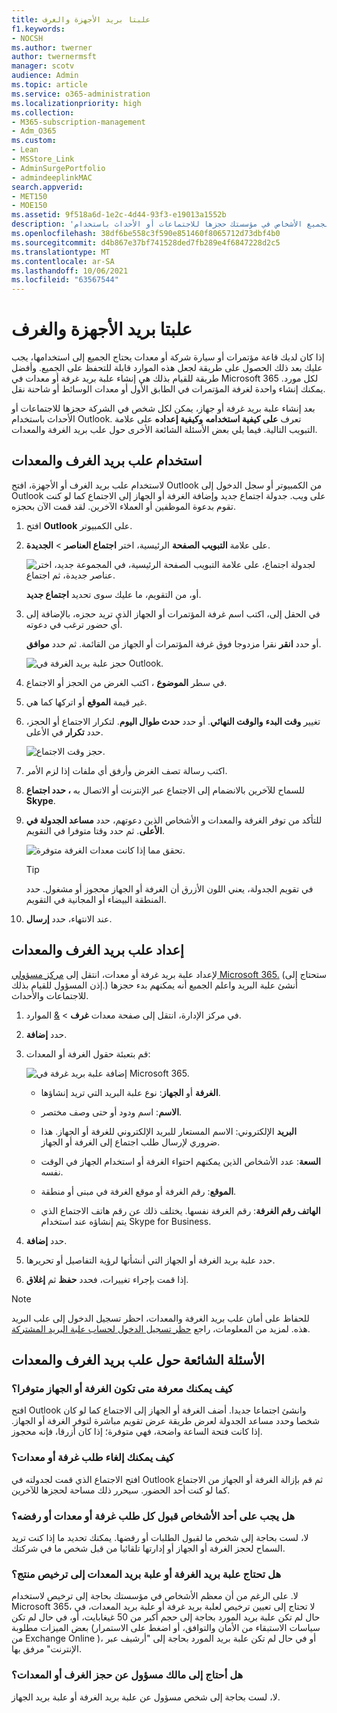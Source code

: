 ```yaml
---
title: علبتا بريد الأجهزة والغرف
f1.keywords:
- NOCSH
ms.author: twerner
author: twernermsft
manager: scotv
audience: Admin
ms.topic: article
ms.service: o365-administration
ms.localizationpriority: high
ms.collection:
- M365-subscription-management
- Adm_O365
ms.custom:
- Lean
- MSStore_Link
- AdminSurgePortfolio
- admindeeplinkMAC
search.appverid:
- MET150
- MOE150
ms.assetid: 9f518a6d-1e2c-4d44-93f3-e19013a1552b
description: 'أنشئ علبة بريد غرفة أو جهاز بحيث يمكن لجميع الأشخاص في مؤسستك حجزها للاجتماعات أو الأحداث باستخدام Outlook. '
ms.openlocfilehash: 38df6be558c3f590e851460f8065712d73dbf4b0
ms.sourcegitcommit: d4b867e37bf741528ded7fb289e4f6847228d2c5
ms.translationtype: MT
ms.contentlocale: ar-SA
ms.lasthandoff: 10/06/2021
ms.locfileid: "63567544"
---
```

# <a name="room-and-equipment-mailboxes"></a>علبتا بريد الأجهزة والغرف

إذا كان لديك قاعة مؤتمرات أو سيارة شركة أو معدات يحتاج الجميع إلى استخدامها، يجب عليك بعد ذلك الحصول على طريقة لجعل هذه الموارد قابلة للتحفظ على الجميع. وأفضل طريقة للقيام بذلك هي إنشاء علبة بريد غرفة أو معدات في Microsoft 365 لكل مورد. يمكنك إنشاء واحدة لغرفة المؤتمرات في الطابق الأول أو معدات الوسائط أو شاحنة نقل.
  
بعد إنشاء علبة بريد غرفة أو جهاز، يمكن لكل شخص في الشركة حجزها للاجتماعات أو الأحداث باستخدام Outlook. تعرف **على كيفية استخدامه** **وكيفية إعداده** على علامة التبويب التالية. فيما يلي بعض الأسئلة الشائعة الأخرى حول علب بريد الغرفة والمعدات.
  
## <a name="use-room-and-equipment-mailboxes"></a>استخدام علب بريد الغرف والمعدات

لاستخدام علب بريد الغرف أو الأجهزة، افتح Outlook من الكمبيوتر أو سجل الدخول إلى Outlook على ويب. جدولة اجتماع جديد وإضافة الغرفة أو الجهاز إلى الاجتماع كما لو كنت تقوم بدعوة الموظفين أو العملاء الآخرين. لقد قمت الآن بحجزه.
  
1. افتح **Outlook** على الكمبيوتر.

2. على علامة **التبويب الصفحة** الرئيسية، اختر **اجتماع العناصر** \> **الجديدة**.

   ![لجدولة اجتماع، على علامة التبويب الصفحة الرئيسية، في المجموعة جديد، اختر عناصر جديدة، ثم اجتماع.](../../media/ffd575a8-1036-4d67-b839-73941fc60276.png)

   أو، من التقويم، ما عليك سوى تحديد **اجتماع جديد**.
    
3. في الحقل إلى، اكتب اسم غرفة المؤتمرات أو الجهاز الذي تريد حجزه، بالإضافة إلى أي حضور ترغب في دعوته.

   أو حدد **انقر** نقرا مزدوجا فوق غرفة المؤتمرات أو الجهاز من القائمة. ثم حدد **موافق**.

   ![حجز علبة بريد الغرفة في Outlook.](../../media/4588c806-9fb9-46c9-b2d8-34caa943e28e.png)
  
4. في سطر **الموضوع** ، اكتب الغرض من الحجز أو الاجتماع. 
    
5. غير قيمة **الموقع** أو اتركها كما هي. 
    
6. تغيير **وقت البدء** **والوقت النهائي**. أو حدد **حدث طوال اليوم**. لتكرار الاجتماع أو الحجز، حدد **تكرار** في الأعلى.
 
   ![حجز وقت الاجتماع.](../../media/4b72a0a6-4da2-449e-909e-85ea79f78e2c.png)
  
7. اكتب رسالة تصف الغرض وأرفق أي ملفات إذا لزم الأمر.
    
8. للسماح للآخرين بالانضمام إلى الاجتماع عبر الإنترنت أو الاتصال به **، حدد اجتماع Skype**.
    
9. للتأكد من توفر الغرفة والمعدات و الأشخاص الذين دعوتهم، حدد **مساعد الجدولة في الأعلى**. ثم حدد وقتا متوفرا في التقويم.

   ![تحقق مما إذا كانت معدات الغرفة متوفرة.](../../media/eb0097c6-4263-4b63-bfca-f7c03ad99b4f.png)

   > [!TIP]
   > في تقويم الجدولة، يعني اللون الأزرق أن الغرفة أو الجهاز محجوز أو مشغول. حدد المنطقة البيضاء أو المجانية في التقويم. 
  
10. عند الانتهاء، حدد **إرسال**.
    
## <a name="set-up-room-and-equipment-mailboxes"></a>إعداد علب بريد الغرف والمعدات

لإعداد علبة بريد غرفة أو معدات، انتقل إلى <a href="https://go.microsoft.com/fwlink/p/?linkid=2024339" target="_blank">مركز مسؤولي Microsoft 365.</a> (ستحتاج إلى إذن المسؤول للقيام بذلك.) أنشئ علبة البريد واعلم الجميع أنه يمكنهم بدء حجزها للاجتماعات والأحداث.
  
1. في مركز الإدارة، انتقل إلى صفحة معدات **غرف** \> [&amp;](https://go.microsoft.com/fwlink/p/?linkid=2067334) الموارد.
  
2. حدد **إضافة**.
    
3. قم بتعبئة حقول الغرفة أو المعدات:

   ![إضافة علبة بريد غرفة في Microsoft 365.](../../media/114d49e3-976e-40ef-b0af-2b0f5c85f15e.png)
  
   - **الغرفة** أو **الجهاز**: نوع علبة البريد التي تريد إنشاؤها.
    
   - **الاسم**: اسم ودود أو حتى وصف مختصر.
    
   - **البريد** الإلكتروني: الاسم المستعار للبريد الإلكتروني للغرفة أو الجهاز. هذا ضروري لإرسال طلب اجتماع إلى الغرفة أو الجهاز.
    
   - **السعة**: عدد الأشخاص الذين يمكنهم احتواء الغرفة أو استخدام الجهاز في الوقت نفسه.
    
   - **الموقع**: رقم الغرفة أو موقع الغرفة في مبنى أو منطقة.
    
   - **الهاتف رقم الغرفة**: رقم الغرفة نفسها. يختلف ذلك عن رقم هاتف الاجتماع الذي يتم إنشاؤه عند استخدام Skype for Business.
    
4. حدد **إضافة**.
    
5. حدد علبة بريد الغرفة أو الجهاز التي أنشأتها لرؤية التفاصيل أو تحريرها.
  
6. إذا قمت بإجراء تغييرات، فحدد **حفظ** ثم **إغلاق**.

> [!Note]
> للحفاظ على أمان علب بريد الغرفة والمعدات، احظر تسجيل الدخول إلى علب البريد هذه. لمزيد من المعلومات، راجع [حظر تسجيل الدخول لحساب علبة البريد المشتركة](/office365/admin/email/create-a-shared-mailbox#block-sign-in-for-the-shared-mailbox-account).

## <a name="common-questions-about-room-and-equipment-mailboxes"></a>الأسئلة الشائعة حول علب بريد الغرف والمعدات

### <a name="how-can-you-tell-when-the-room-or-equipment-is-available"></a>كيف يمكنك معرفة متى تكون الغرفة أو الجهاز متوفرا؟

افتح Outlook وانشئ اجتماعا جديدا. أضف الغرفة أو الجهاز إلى الاجتماع كما لو كان شخصا وحدد مساعد الجدولة لعرض طريقة عرض  تقويم مباشرة لتوفر الغرفة أو الجهاز. إذا كانت فتحة الساعة واضحة، فهي متوفرة؛ إذا كان أزرقا، فإنه محجوز. 
  
### <a name="how-do-you-cancel-a-room-or-equipment-request"></a>كيف يمكنك إلغاء طلب غرفة أو معدات؟

افتح الاجتماع الذي قمت لجدولته في Outlook ثم قم بإزالة الغرفة أو الجهاز من الاجتماع كما لو كنت أحد الحضور. سيحرر ذلك مساحة لحجزها للآخرين.
  
### <a name="does-someone-have-to-accept-or-decline-every-room-or-equipment-request"></a>هل يجب على أحد الأشخاص قبول كل طلب غرفة أو معدات أو رفضه؟

لا، لست بحاجة إلى شخص ما لقبول الطلبات أو رفضها. يمكنك تحديد ما إذا كنت تريد السماح لحجز الغرفة أو الجهاز أو إدارتها تلقائيا من قبل شخص ما في شركتك. 
  
### <a name="does-a-room-mailbox-or-equipment-mailbox-need-a-product-license"></a>هل تحتاج علبة بريد الغرفة أو علبة بريد المعدات إلى ترخيص منتج؟

لا. على الرغم من أن معظم الأشخاص في مؤسستك بحاجة إلى ترخيص لاستخدام Microsoft 365، لا تحتاج إلى تعيين ترخيص لعلبة بريد غرفة أو علبة بريد المعدات، في حال لم تكن علبة بريد المورد بحاجة إلى حجم أكبر من 50 غيغابايت، أو، في حال لم تكن بعض الميزات مطلوبة (سياسات الاستبقاء من الأمان والتوافق، أو اضغط على الاستمرار من Exchange Online )، أو في حال لم تكن علبة بريد المورد بحاجة إلى "أرشيف عبر الإنترنت" مرفق بها.
  
### <a name="do-i-need-an-owner-in-charge-of-booking-the-rooms-or-equipment"></a>هل أحتاج إلى مالك مسؤول عن حجز الغرف أو المعدات؟

 لا، لست بحاجة إلى شخص مسؤول عن علبة بريد الغرفة أو علبة بريد الجهاز.
